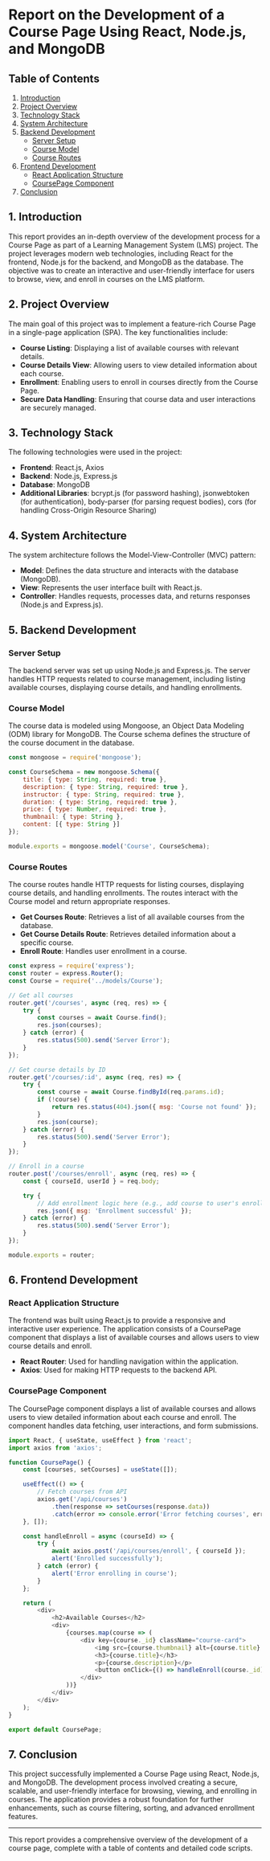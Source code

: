 # Report on the Development of a Course Page Using React, Node.js, and MongoDB

## Table of Contents
1. [Introduction](#introduction)
2. [Project Overview](#project-overview)
3. [Technology Stack](#technology-stack)
4. [System Architecture](#system-architecture)
5. [Backend Development](#backend-development)
    - [Server Setup](#server-setup)
    - [Course Model](#course-model)
    - [Course Routes](#course-routes)
6. [Frontend Development](#frontend-development)
    - [React Application Structure](#react-application-structure)
    - [CoursePage Component](#coursepage-component)
7. [Conclusion](#conclusion)

## 1. Introduction

This report provides an in-depth overview of the development process for a Course Page as part of a Learning Management System (LMS) project. The project leverages modern web technologies, including React for the frontend, Node.js for the backend, and MongoDB as the database. The objective was to create an interactive and user-friendly interface for users to browse, view, and enroll in courses on the LMS platform.

## 2. Project Overview

The main goal of this project was to implement a feature-rich Course Page in a single-page application (SPA). The key functionalities include:

- **Course Listing**: Displaying a list of available courses with relevant details.
- **Course Details View**: Allowing users to view detailed information about each course.
- **Enrollment**: Enabling users to enroll in courses directly from the Course Page.
- **Secure Data Handling**: Ensuring that course data and user interactions are securely managed.

## 3. Technology Stack

The following technologies were used in the project:

- **Frontend**: React.js, Axios
- **Backend**: Node.js, Express.js
- **Database**: MongoDB
- **Additional Libraries**: bcrypt.js (for password hashing), jsonwebtoken (for authentication), body-parser (for parsing request bodies), cors (for handling Cross-Origin Resource Sharing)

## 4. System Architecture

The system architecture follows the Model-View-Controller (MVC) pattern:

- **Model**: Defines the data structure and interacts with the database (MongoDB).
- **View**: Represents the user interface built with React.js.
- **Controller**: Handles requests, processes data, and returns responses (Node.js and Express.js).

## 5. Backend Development

### Server Setup

The backend server was set up using Node.js and Express.js. The server handles HTTP requests related to course management, including listing available courses, displaying course details, and handling enrollments.

### Course Model

The course data is modeled using Mongoose, an Object Data Modeling (ODM) library for MongoDB. The Course schema defines the structure of the course document in the database.

```javascript
const mongoose = require('mongoose');

const CourseSchema = new mongoose.Schema({
    title: { type: String, required: true },
    description: { type: String, required: true },
    instructor: { type: String, required: true },
    duration: { type: String, required: true },
    price: { type: Number, required: true },
    thumbnail: { type: String },
    content: [{ type: String }]
});

module.exports = mongoose.model('Course', CourseSchema);
```

### Course Routes

The course routes handle HTTP requests for listing courses, displaying course details, and handling enrollments. The routes interact with the Course model and return appropriate responses.

- **Get Courses Route**: Retrieves a list of all available courses from the database.
- **Get Course Details Route**: Retrieves detailed information about a specific course.
- **Enroll Route**: Handles user enrollment in a course.

```javascript
const express = require('express');
const router = express.Router();
const Course = require('../models/Course');

// Get all courses
router.get('/courses', async (req, res) => {
    try {
        const courses = await Course.find();
        res.json(courses);
    } catch (error) {
        res.status(500).send('Server Error');
    }
});

// Get course details by ID
router.get('/courses/:id', async (req, res) => {
    try {
        const course = await Course.findById(req.params.id);
        if (!course) {
            return res.status(404).json({ msg: 'Course not found' });
        }
        res.json(course);
    } catch (error) {
        res.status(500).send('Server Error');
    }
});

// Enroll in a course
router.post('/courses/enroll', async (req, res) => {
    const { courseId, userId } = req.body;

    try {
        // Add enrollment logic here (e.g., add course to user's enrolled courses)
        res.json({ msg: 'Enrollment successful' });
    } catch (error) {
        res.status(500).send('Server Error');
    }
});

module.exports = router;
```

## 6. Frontend Development

### React Application Structure

The frontend was built using React.js to provide a responsive and interactive user experience. The application consists of a CoursePage component that displays a list of available courses and allows users to view course details and enroll.

- **React Router**: Used for handling navigation within the application.
- **Axios**: Used for making HTTP requests to the backend API.

### CoursePage Component

The CoursePage component displays a list of available courses and allows users to view detailed information about each course and enroll. The component handles data fetching, user interactions, and form submissions.

```javascript
import React, { useState, useEffect } from 'react';
import axios from 'axios';

function CoursePage() {
    const [courses, setCourses] = useState([]);

    useEffect(() => {
        // Fetch courses from API
        axios.get('/api/courses')
            .then(response => setCourses(response.data))
            .catch(error => console.error('Error fetching courses', error));
    }, []);

    const handleEnroll = async (courseId) => {
        try {
            await axios.post('/api/courses/enroll', { courseId });
            alert('Enrolled successfully');
        } catch (error) {
            alert('Error enrolling in course');
        }
    };

    return (
        <div>
            <h2>Available Courses</h2>
            <div>
                {courses.map(course => (
                    <div key={course._id} className="course-card">
                        <img src={course.thumbnail} alt={course.title} />
                        <h3>{course.title}</h3>
                        <p>{course.description}</p>
                        <button onClick={() => handleEnroll(course._id)}>Enroll</button>
                    </div>
                ))}
            </div>
        </div>
    );
}

export default CoursePage;
```

## 7. Conclusion

This project successfully implemented a Course Page using React, Node.js, and MongoDB. The development process involved creating a secure, scalable, and user-friendly interface for browsing, viewing, and enrolling in courses. The application provides a robust foundation for further enhancements, such as course filtering, sorting, and advanced enrollment features.

---

This report provides a comprehensive overview of the development of a course page, complete with a table of contents and detailed code scripts.
